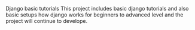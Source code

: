 Django basic tutorials
This project includes basic django tutorials
and also basic setups how django works for beginners to advanced 
level and the project will continue to develope.
